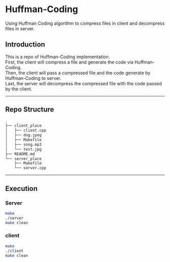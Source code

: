 # Huffman-Coding
Using Huffman Coding algorithm to compress files in client and decompress files in server.

## Introduction
This is a repo of Huffman-Coding implementation.<br />
First, the client will compress a file and generate the code via Huffman-Coding.<br />
Then, the client will pass a compressed file and the code generate by Huffman-Coding to server.<br />
Last, the server will decompress the compressed file with the code passed by the client.

---

## Repo Structure
```bash
.
├── client_place
│   ├── client.cpp
│   ├── dog.jpeg
│   ├── Makefile
│   ├── song.mp3
│   └── test.jpg
├── README.md
└── server_place
    ├── Makefile
    └── server.cpp

```

---

## Execution
### Server
```sh
make
./server
make clean
```

### client
```sh
make
./client
make clean
```
